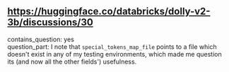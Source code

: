 ## https://huggingface.co/databricks/dolly-v2-3b/discussions/30

contains_question: yes  
question_part: I note that `special_tokens_map_file` points to a file which doesn't exist in any of my testing environments, which made me question its (and now all the other fields') usefulness.